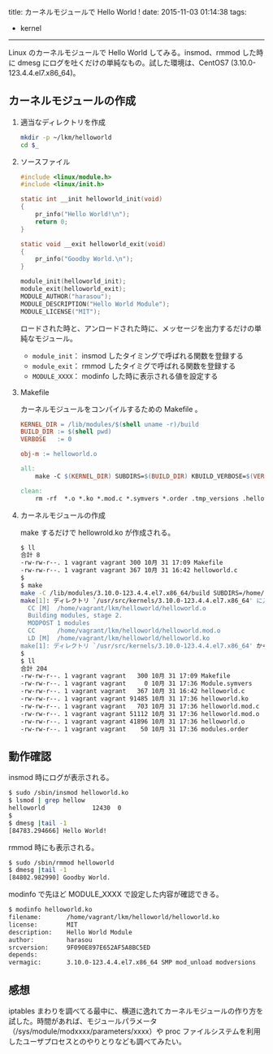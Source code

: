 title:  カーネルモジュールで Hello World !
date: 2015-11-03 01:14:38
tags:
  - kernel
---
Linux のカーネルモジュールで Hello World してみる。insmod、rmmod した時に dmesg にログを吐くだけの単純なもの。試した環境は、CentOS7 (3.10.0-123.4.4.el7.x86_64)。


<!-- more -->

カーネルモジュールの作成
----------------------------------------------------------------------

1. 適当なディレクトリを作成

    ```sh
    mkdir -p ~/lkm/helloworld
    cd $_
    ```

1. ソースファイル

    ```c helloworld.c
    #include <linux/module.h>
    #include <linux/init.h>
    
    static int __init helloworld_init(void)
    {
        pr_info("Hello World!\n");
        return 0;
    }
    
    static void __exit helloworld_exit(void)
    {
        pr_info("Goodby World.\n");
    }
    
    module_init(helloworld_init);
    module_exit(helloworld_exit);
    MODULE_AUTHOR("harasou");
    MODULE_DESCRIPTION("Hello World Module");
    MODULE_LICENSE("MIT");
    ```
    ロードされた時と、アンロードされた時に、メッセージを出力するだけの単純なモジュール。
  
    - `module_init`： insmod したタイミングで呼ばれる関数を登録する
    - `module_exit`： rmmod したタイミグで呼ばれる関数を登録する
    - `MODULE_XXXX`： modinfo した時に表示される値を設定する

1. Makefile

    カーネルモジュールをコンパイルするための Makefile 。
    ```makefile Makefile
    KERNEL_DIR = /lib/modules/$(shell uname -r)/build
    BUILD_DIR := $(shell pwd)
    VERBOSE   := 0
    
    obj-m := helloworld.o
    
    all:
        make -C $(KERNEL_DIR) SUBDIRS=$(BUILD_DIR) KBUILD_VERBOSE=$(VERBOSE) modules
    
    clean:
        rm -rf  *.o *.ko *.mod.c *.symvers *.order .tmp_versions .helloworld.*
    ```

1. カーネルモジュールの作成

    make するだけで hellowrold.ko が作成される。
    ```sh
    $ ll
    合計 8
    -rw-rw-r--. 1 vagrant vagrant 300 10月 31 17:09 Makefile
    -rw-rw-r--. 1 vagrant vagrant 367 10月 31 16:42 helloworld.c
    $
    $ make
    make -C /lib/modules/3.10.0-123.4.4.el7.x86_64/build SUBDIRS=/home/vagrant/lkm/helloworld KBUILD_VERBOSE=0 modules
    make[1]: ディレクトリ `/usr/src/kernels/3.10.0-123.4.4.el7.x86_64' に入ります
      CC [M]  /home/vagrant/lkm/helloworld/helloworld.o
      Building modules, stage 2.
      MODPOST 1 modules
      CC      /home/vagrant/lkm/helloworld/helloworld.mod.o
      LD [M]  /home/vagrant/lkm/helloworld/helloworld.ko
    make[1]: ディレクトリ `/usr/src/kernels/3.10.0-123.4.4.el7.x86_64' から出ます
    $
    $ ll
    合計 204
    -rw-rw-r--. 1 vagrant vagrant   300 10月 31 17:09 Makefile
    -rw-rw-r--. 1 vagrant vagrant     0 10月 31 17:36 Module.symvers
    -rw-rw-r--. 1 vagrant vagrant   367 10月 31 16:42 helloworld.c
    -rw-rw-r--. 1 vagrant vagrant 91485 10月 31 17:36 helloworld.ko
    -rw-rw-r--. 1 vagrant vagrant   703 10月 31 17:36 helloworld.mod.c
    -rw-rw-r--. 1 vagrant vagrant 51112 10月 31 17:36 helloworld.mod.o
    -rw-rw-r--. 1 vagrant vagrant 41896 10月 31 17:36 helloworld.o
    -rw-rw-r--. 1 vagrant vagrant    50 10月 31 17:36 modules.order
    ```


動作確認
----------------------------------------------------------------------

insmod 時にログが表示される。
```sh
$ sudo /sbin/insmod helloworld.ko
$ lsmod | grep hellow
helloworld             12430  0
$
$ dmesg |tail -1
[84783.294666] Hello World!
```

rmmod 時にも表示される。
```sh
$ sudo /sbin/rmmod helloworld
$ dmesg |tail -1
[84802.982990] Goodby World.
```

modinfo で先ほど MODULE_XXXX で設定した内容が確認できる。
```sh
$ modinfo helloworld.ko
filename:       /home/vagrant/lkm/helloworld/helloworld.ko
license:        MIT
description:    Hello World Module
author:         harasou
srcversion:     9F090E897E652AF5A8BC5ED
depends:
vermagic:       3.10.0-123.4.4.el7.x86_64 SMP mod_unload modversions
```


感想
----------------------------------------------------------------------
iptables まわりを調べてる最中に、横道に逸れてカーネルモジュールの作り方を試した。時間があれば、モジュールパラメータ（/sys/module/modxxxx/parameters/xxxx）や proc ファイルシステムを利用したユーザプロセスとのやりとりなども調べてみたい。
